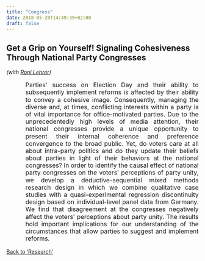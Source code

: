 ```yaml
---
title: "Congress"
date: 2018-05-20T14:49:39+02:00
draft: false
---
```


## Get a Grip on Yourself! Signaling Cohesiveness Through National Party Congresses
*(with <a href="http://www.ronilehrer.com" target="_blank">Roni Lehrer</a>)*
<div style="margin-left: 50px;"><font size=3><p style="line-height: 1.2;" align="justify" class="hyphens">Parties&#039; success on Election Day and their ability to subsequently implement reforms is affected by their ability to convey a cohesive image. Consequently, managing the diverse and, at times, conflicting interests within a party is of vital importance for office-motivated parties. Due to the unprecedentedly high levels of media attention, their national congresses provide a unique opportunity to present their internal coherence and preference convergence to the broad public. Yet, do voters care at all about intra-party politics and do they update their beliefs about parties in light of their behaviors at the national congresses? In order to identify the causal effect of national party congresses on the voters&#039; perceptions of party unity, we develop a deductive-sequential mixed methods research design in which we combine qualitative case studies with a quasi-experimental regression discontinuity design based on individual-level panel data from Germany. We find that disagreement at the congresses negatively affect the voters&#039; perceptions about party unity. The results hold important implications for our understanding of the circumstances that allow parties to suggest and implement reforms.</p></font></div>

<a href="/research">Back to &lsquo;Research&rsquo;</a>
